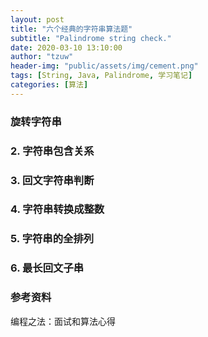 ```yaml
---
layout: post
title: "六个经典的字符串算法题"
subtitle: "Palindrome string check."
date: 2020-03-10 13:10:00
author: "tzuw"
header-img: "public/assets/img/cement.png"
tags: [String, Java, Palindrome, 学习笔记] 
categories: [算法]
---
```


### 旋转字符串

### 2. 字符串包含关系

### 3. 回文字符串判断

### 4. 字符串转换成整数

### 5. 字符串的全排列

### 6. 最长回文子串

### 参考资料

编程之法：面试和算法心得

